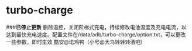 # turbo-charge

###**已停止更新**
删除温控，关闭阶梯式充电，持续修改电池温度及充电电流，以达到最快充电速度。配置文件在/data/adb/turbo-charge/option.txt，可以更改一些参数，即时生效
酷安@诺鸡鸭（小号@大鸟转转转酒吧）
